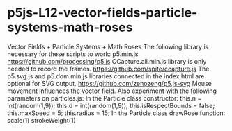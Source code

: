 # p5js-L12-vector-fields-particle-systems-math-roses
Vector Fields + Particle Systems + Math Roses
The following library is necessary for these scripts to work: p5.min.js
https://github.com/processing/p5.js
CCapture.all.min.js library is only needed to record the frames.
https://github.com/spite/ccapture.js
The p5.svg.js and p5.dom.min.js libraries connected in the index.html are optional for SVG output.
https://github.com/zenozeng/p5.js-svg
Mouse movement influences the vector field.
Also experiment with the following parameters on particles.js:
In the Particle class constructor:
		this.n = int(random(1,9));
		this.d = int(random(1,9));
		this.isRespectBounds = false;
		this.maxSpeed = 5;
		this.radius = 15;
In the Particle class drawRose function:
    scale(1)
    strokeWeight(1)
